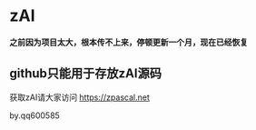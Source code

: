 # zAI

**之前因为项目太大，根本传不上来，停顿更新一个月，现在已经恢复**

## github只能用于存放zAI源码

获取zAI请大家访问 https://zpascal.net

by.qq600585
